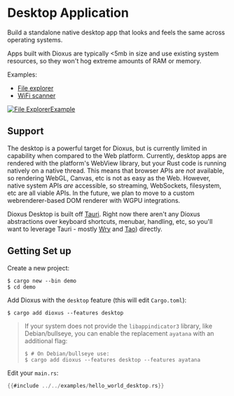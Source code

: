 # Desktop Application

Build a standalone native desktop app that looks and feels the same across operating systems.

Apps built with Dioxus are typically <5mb in size and use existing system resources, so they won't hog extreme amounts of RAM or memory.

Examples:
- [File explorer](https://github.com/DioxusLabs/example-projects/blob/master/file-explorer)
- [WiFi scanner](https://github.com/DioxusLabs/example-projects/blob/master/wifi-scanner)

[![File ExplorerExample](https://raw.githubusercontent.com/DioxusLabs/example-projects/master/file-explorer/image.png)](https://github.com/DioxusLabs/example-projects/tree/master/file-explorer)

## Support

The desktop is a powerful target for Dioxus, but is currently limited in capability when compared to the Web platform. Currently, desktop apps are rendered with the platform's WebView library, but your Rust code is running natively on a native thread. This means that browser APIs are *not* available, so rendering WebGL, Canvas, etc is not as easy as the Web. However, native system APIs *are* accessible, so streaming, WebSockets, filesystem, etc are all viable APIs. In the future, we plan to move to a custom webrenderer-based DOM renderer with WGPU integrations.

Dioxus Desktop is built off [Tauri](https://tauri.app/). Right now there aren't any Dioxus abstractions over keyboard shortcuts, menubar, handling, etc, so you'll want to leverage Tauri - mostly [Wry](http://github.com/tauri-apps/wry/) and [Tao](http://github.com/tauri-apps/tao)) directly.

## Getting Set up

Create a new project:

```shell
$ cargo new --bin demo
$ cd demo
```

Add Dioxus with the `desktop` feature (this will edit `Cargo.toml`):

```shell
$ cargo add dioxus --features desktop
```

> If your system does not provide the `libappindicator3` library, like Debian/bullseye, you can enable the replacement `ayatana` with an additional flag:
>
>```shell
>$ # On Debian/bullseye use:
>$ cargo add dioxus --features desktop --features ayatana
>```

Edit your `main.rs`:

```rust
{{#include ../../examples/hello_world_desktop.rs}}
```
